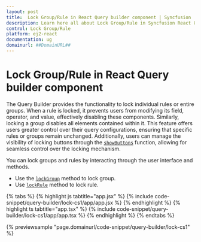 ```yaml
---
layout: post
title:  Lock Group/Rule in React Query builder component | Syncfusion
description: Learn here all about Lock Group/Rule in Syncfusion React Query builder component of Syncfusion Essential JS 2 and more.
control: Lock Group/Rule
platform: ej2-react
documentation: ug
domainurl: ##DomainURL##
---
```


# Lock Group/Rule in React Query builder component

The Query Builder provides the functionality to lock individual rules or entire groups. When a rule is locked, it prevents users from modifying its field, operator, and value, effectively disabling these components. Similarly, locking a group disables all elements contained within it. This feature offers users greater control over their query configurations, ensuring that specific rules or groups remain unchanged. Additionally, users can manage the visibility of locking buttons through the [`showButtons`](https://ej2.syncfusion.com/react/documentation/api/query-builder/#showbuttons) function, allowing for seamless control over the locking mechanism.

You can lock groups and rules by interacting through the user interface and methods.

* Use the [`lockGroup`](https://ej2.syncfusion.com/react/documentation/api/query-builder/#lockGroup) method to lock group.
* Use [`lockRule`](https://ej2.syncfusion.com/react/documentation/api/query-builder/#lockRule) method to lock rule.

{% tabs %}
{% highlight js tabtitle="app.jsx" %}
{% include code-snippet/query-builder/lock-cs1/app/app.jsx %}
{% endhighlight %}
{% highlight ts tabtitle="app.tsx" %}
{% include code-snippet/query-builder/lock-cs1/app/app.tsx %}
{% endhighlight %}
{% endtabs %}

 {% previewsample "page.domainurl/code-snippet/query-builder/lock-cs1" %}